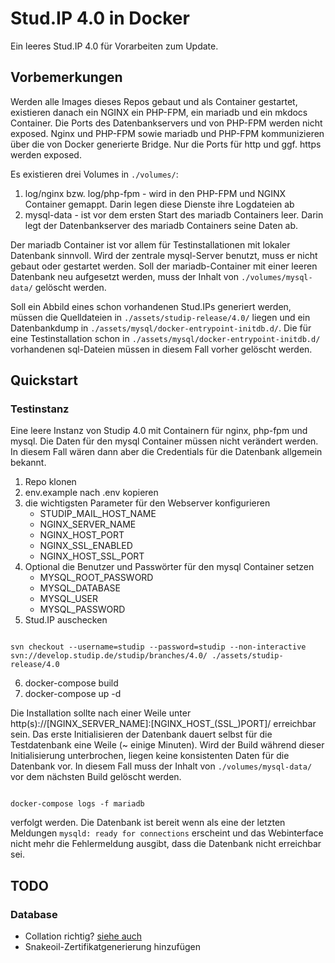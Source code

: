 # Stud.IP 4.0 in Docker

Ein leeres Stud.IP 4.0 für Vorarbeiten zum Update.


## Vorbemerkungen
Werden alle Images dieses Repos gebaut und als Container gestartet, existieren danach 
ein NGINX ein PHP-FPM, ein mariadb und ein mkdocs Container.
Die Ports des Datenbankservers und von PHP-FPM werden nicht exposed. 
Nginx und PHP-FPM sowie mariadb und PHP-FPM kommunizieren über die von Docker generierte Bridge.
Nur die Ports für http und ggf. https werden exposed.

Es existieren drei Volumes in `./volumes/`:
1. log/nginx bzw. log/php-fpm - wird in den PHP-FPM und NGINX Container gemappt. Darin legen diese Dienste ihre Logdateien ab
2. mysql-data - ist vor dem ersten Start des mariadb Containers leer. Darin legt der Datenbankserver des mariadb Containers seine Daten ab.

Der mariadb Container ist vor allem für Testinstallationen mit lokaler Datenbank sinnvoll. 
Wird der zentrale mysql-Server benutzt, muss er nicht gebaut oder gestartet werden. 
Soll der mariadb-Container mit einer leeren Datenbank neu aufgesetzt werden, muss der Inhalt von `./volumes/mysql-data/` gelöscht werden.

Soll ein Abbild eines schon vorhandenen Stud.IPs generiert werden, müssen die Quelldateien 
in `./assets/studip-release/4.0/` liegen und ein Datenbankdump in `./assets/mysql/docker-entrypoint-initdb.d/`. 
Die für eine Testinstallation schon in `./assets/mysql/docker-entrypoint-initdb.d/` vorhandenen sql-Dateien müssen in diesem Fall vorher gelöscht werden.

## Quickstart

### Testinstanz

Eine leere Instanz von Studip 4.0 mit Containern für nginx, php-fpm und mysql. Die Daten für den mysql Container müssen nicht verändert werden. 
In diesem Fall wären dann aber die Credentials für die Datenbank allgemein bekannt.

1. Repo klonen
2. env.example nach .env kopieren
3. die wichtigsten Parameter für den Webserver konfigurieren
    * STUDIP_MAIL_HOST_NAME
    * NGINX_SERVER_NAME
    * NGINX_HOST_PORT
    * NGINX_SSL_ENABLED
    * NGINX_HOST_SSL_PORT
4. Optional die Benutzer und Passwörter für den mysql Container setzen
    * MYSQL_ROOT_PASSWORD
    * MYSQL_DATABASE
    * MYSQL_USER
    * MYSQL_PASSWORD
5. Stud.IP auschecken
<pre><code>
svn checkout --username=studip --password=studip --non-interactive svn://develop.studip.de/studip/branches/4.0/ ./assets/studip-release/4.0
</code></pre>

6. docker-compose build
7. docker-compose up -d

Die Installation sollte nach einer Weile unter http(s)://[NGINX_SERVER_NAME]:[NGINX_HOST_(SSL_)PORT]/ erreichbar sein. 
Das erste Initialisieren der Datenbank dauert selbst für die Testdatenbank eine Weile (~ einige Minuten). 
Wird der Build während dieser Initialisierung unterbrochen, liegen keine konsistenten Daten für die Datenbank vor. 
In diesem Fall muss der Inhalt von `./volumes/mysql-data/` vor dem nächsten Build gelöscht werden.

<pre><code>
docker-compose logs -f mariadb
</code></pre>

verfolgt werden. Die Datenbank ist bereit wenn als eine der letzten Meldungen `mysqld: ready for connections` erscheint 
und das Webinterface nicht mehr die Fehlermeldung ausgibt, dass die Datenbank nicht erreichbar sei.


## TODO
### Database
 * Collation richtig? [siehe auch](http://docs.studip.de/admin/Admins/Installationsanleitung)
 * Snakeoil-Zertifikatgenerierung hinzufügen